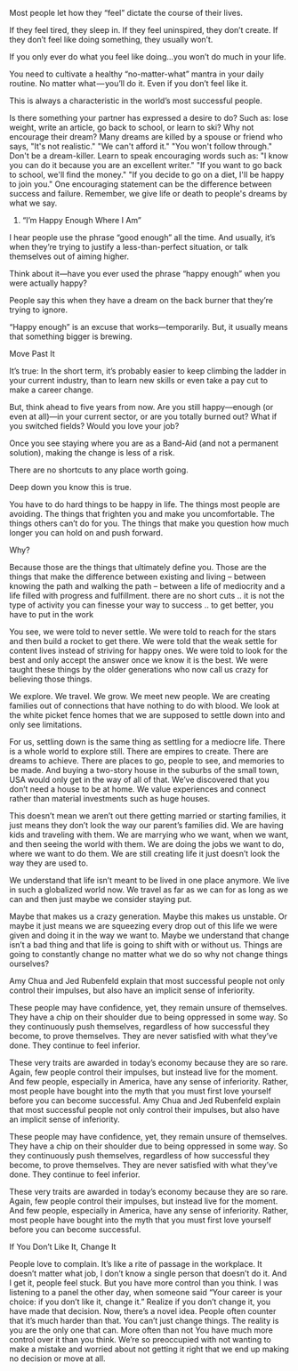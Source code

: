 



Most people let how they “feel” dictate the course of their lives.

If they feel tired, they sleep in. If they feel uninspired, they don’t create. If they don’t feel like doing something, they usually won’t.

If you only ever do what you feel like doing…you won’t do much in your life.

You need to cultivate a healthy “no-matter-what” mantra in your daily routine. No matter what — you’ll do it. Even if you don’t feel like it.

This is always a characteristic in the world’s most successful people.



Is there something your partner has expressed a desire to do? Such as: lose weight, write an article, go back to school, or learn to ski? Why not encourage their dream? Many dreams are killed by a spouse or friend who says, "It's not realistic." "We can't afford it." "You won't follow through." Don't be a dream-killer. Learn to speak encouraging words such as: "I know you can do it because you are an excellent writer." "If you want to go back to school, we'll find the money." "If you decide to go on a diet, I'll be happy to join you." One encouraging statement can be the difference between success and failure. Remember, we give life or death to people's dreams by what we say.





1. “I’m Happy Enough Where I Am”

I hear people use the phrase “good enough” all the time. And usually, it’s when they’re trying to justify a less-than-perfect situation, or talk themselves out of aiming higher.

Think about it—have you ever used the phrase “happy enough” when you were actually happy?

People say this when they have a dream on the back burner that they’re trying to ignore.

“Happy enough” is an excuse that works—temporarily. But, it usually means that something bigger is brewing.

Move Past It

It’s true: In the short term, it’s probably easier to keep climbing the ladder in your current industry, than to learn new skills or even take a pay cut to make a career change.

But, think ahead to five years from now. Are you still happy—enough (or even at all)—in your current sector, or are you totally burned out? What if you switched fields? Would you love your job?

Once you see staying where you are as a Band-Aid (and not a permanent solution), making the change is less of a risk.



There are no shortcuts to any place worth going.

Deep down you know this is true.

You have to do hard things to be happy in life.  The things most people are avoiding.  The things that frighten you and make you uncomfortable.  The things others can’t do for you.  The things that make you question how much longer you can hold on and push forward.

Why?

Because those are the things that ultimately define you.  Those are the things that make the difference between existing and living – between knowing the path and walking the path – between a life of mediocrity and a life filled with progress and fulfillment. there are no short cuts .. it is not the type of activity you can finesse your way to success .. to get better, you have to put in the work





You see, we were told to never settle. We were told to reach for the stars and then build a rocket to get there. We were told that the weak settle for content lives instead of striving for happy ones. We were told to look for the best and only accept the answer once we know it is the best. We were taught these things by the older generations who now call us crazy for believing those things.




We explore. We travel. We grow. We meet new people. We are creating families out of connections that have nothing to do with blood. We look at the white picket fence homes that we are supposed to settle down into and only see limitations.

For us, settling down is the same thing as settling for a mediocre life.
There is a whole world to explore still. There are empires to create. There are dreams to achieve. There are places to go, people to see, and memories to be made. And buying a two-story house in the suburbs of the small town, USA would only get in the way of all of that. We’ve discovered that you don’t need a house to be at home. We value experiences and connect rather than material investments such as huge houses.

This doesn’t mean we aren’t out there getting married or starting families, it just means they don’t look the way our parent’s families did. We are having kids and traveling with them. We are marrying who we want, when we want, and then seeing the world with them. We are doing the jobs we want to do, where we want to do them. We are still creating life it just doesn’t look the way they are used to.

We understand that life isn’t meant to be lived in one place anymore. We live in such a globalized world now. We travel as far as we can for as long as we can and then just maybe we consider staying put.

Maybe that makes us a crazy generation. Maybe this makes us unstable. Or maybe it just means we are squeezing every drop out of this life we were given and doing it in the way we want to. Maybe we understand that change isn’t a bad thing and that life is going to shift with or without us. Things are going to constantly change no matter what we do so why not change things ourselves?




Amy Chua and Jed Rubenfeld explain that most successful people not only control their impulses, but also have an implicit sense of inferiority.

These people may have confidence, yet, they remain unsure of themselves. They have a chip on their shoulder due to being oppressed in some way. So they continuously push themselves, regardless of how successful they become, to prove themselves. They are never satisfied with what they’ve done. They continue to feel inferior.

These very traits are awarded in today’s economy because they are so rare. Again, few people control their impulses, but instead live for the moment. And few people, especially in America, have any sense of inferiority. Rather, most people have bought into the myth that you must first love yourself before you can become successful. Amy Chua and Jed Rubenfeld explain that most successful people not only control their impulses, but also have an implicit sense of inferiority.

These people may have confidence, yet, they remain unsure of themselves. They have a chip on their shoulder due to being oppressed in some way. So they continuously push themselves, regardless of how successful they become, to prove themselves. They are never satisfied with what they’ve done. They continue to feel inferior.

These very traits are awarded in today’s economy because they are so rare. Again, few people control their impulses, but instead live for the moment. And few people, especially in America, have any sense of inferiority. Rather, most people have bought into the myth that you must first love yourself before you can become successful.







If You Don’t Like It, Change It

People love to complain. It’s like a rite of passage in the workplace. It doesn’t matter what job, I don’t know a single person that doesn’t do it. And I get it, people feel stuck. But you have more control than you think. I was listening to a panel the other day, when someone said “Your career is your choice: if you don’t like it, change it.” Realize if you don’t change it, you have made that decision. Now, there’s a novel idea. People often counter that it’s much harder than that. You can’t just change things. The reality is you are the only one that can. More often than not You have much more control over it than you think. We’re so preoccupied with not wanting to make a mistake and worried about not getting it right that we end up making no decision or move at all.
